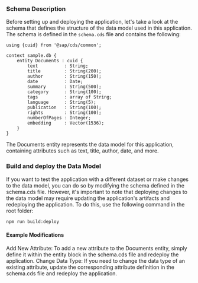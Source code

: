 ### Schema Description

Before setting up and deploying the application, let's take a look at the schema that defines the structure of the data model used in this application. The schema is defined in the `schema.cds` file and contains the following:

```cds
using {cuid} from '@sap/cds/common';

context sample.db {
    entity Documents : cuid {
        text          : String;
        title         : String(200);
        author        : String(150);
        date          : Date;
        summary       : String(500);
        category      : String(100);
        tags          : array of String;
        language      : String(5);
        publication   : String(100);
        rights        : String(100);
        numberOfPages : Integer;
        embedding     : Vector(1536);
    }
}
```

The Documents entity represents the data model for this application, containing attributes such as text, title, author, date, and more.

### Build and deploy the Data Model

If you want to test the application with a different dataset or make changes to the data model, you can do so by modifying the schema defined in the schema.cds file. However, it's important to note that deploying changes to the data model may require updating the application's artifacts and redeploying the application. To do this, use the following command in the root folder:

```bash
npm run build:deploy
```

#### Example Modifications
Add New Attribute: To add a new attribute to the Documents entity, simply define it within the entity block in the schema.cds file and redeploy the application.
Change Data Type: If you need to change the data type of an existing attribute, update the corresponding attribute definition in the schema.cds file and redeploy the application.
